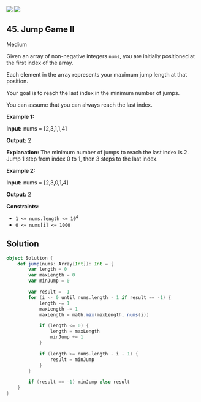 [![](https://img.shields.io/github/stars/javadev/LeetCode-in-All?label=Stars&style=flat-square)](https://github.com/javadev/LeetCode-in-All)
[![](https://img.shields.io/github/forks/javadev/LeetCode-in-All?label=Fork%20me%20on%20GitHub%20&style=flat-square)](https://github.com/javadev/LeetCode-in-All/fork)

## 45\. Jump Game II

Medium

Given an array of non-negative integers `nums`, you are initially positioned at the first index of the array.

Each element in the array represents your maximum jump length at that position.

Your goal is to reach the last index in the minimum number of jumps.

You can assume that you can always reach the last index.

**Example 1:**

**Input:** nums = [2,3,1,1,4]

**Output:** 2

**Explanation:** The minimum number of jumps to reach the last index is 2. Jump 1 step from index 0 to 1, then 3 steps to the last index. 

**Example 2:**

**Input:** nums = [2,3,0,1,4]

**Output:** 2 

**Constraints:**

*   <code>1 <= nums.length <= 10<sup>4</sup></code>
*   `0 <= nums[i] <= 1000`

## Solution

```scala
object Solution {
    def jump(nums: Array[Int]): Int = {
        var length = 0
        var maxLength = 0
        var minJump = 0

        var result = -1
        for (i <- 0 until nums.length - 1 if result == -1) {
            length -= 1
            maxLength -= 1
            maxLength = math.max(maxLength, nums(i))

            if (length <= 0) {
                length = maxLength
                minJump += 1
            }

            if (length >= nums.length - i - 1) {
                result = minJump
            }
        }

        if (result == -1) minJump else result
    }
}
```